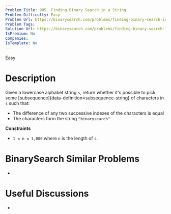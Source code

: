 ```yaml
---
Problem Title: 905. Finding Binary Search in a String
Problem Difficulty: Easy
Problem Url: https://binarysearch.com/problems/finding-binary-search-in-a-string/
Problem Tags: 
Solution Url: https://binarysearch.com/problems/finding-binary-search-in-a-string/solutions/
IsPremium: No
Companies: 
IsTemplate: No
---
```


<span style="color: ;">Easy</span>

# Description

Given a lowercase alphabet string `s`, return whether it's possible to pick some [subsequence]{data-definition=subsequence-string} of characters in `s` such that:

- The difference of any two successive indexes of the characters is equal
- The characters form the string `"binarysearch"`

**Constraints**
- `1 ≤ n ≤ 1,000` where `n` is the length of `s`.

# BinarySearch Similar Problems

- []()

# Useful Discussions

- []()
